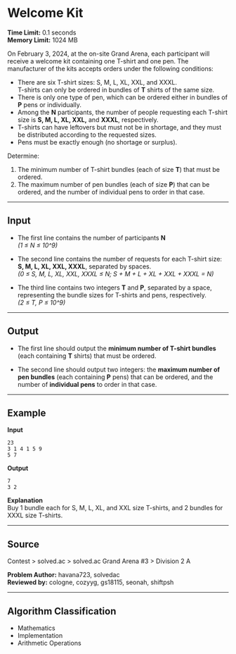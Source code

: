 # Welcome Kit

**Time Limit:** 0.1 seconds  
**Memory Limit:** 1024 MB

On February 3, 2024, at the on-site Grand Arena, each participant will receive a welcome kit containing one T-shirt and one pen. The manufacturer of the kits accepts orders under the following conditions:

- There are six T-shirt sizes: S, M, L, XL, XXL, and XXXL.  
  T-shirts can only be ordered in bundles of **T** shirts of the same size.
- There is only one type of pen, which can be ordered either in bundles of **P** pens or individually.
- Among the **N** participants, the number of people requesting each T-shirt size is **S, M, L, XL, XXL,** and **XXXL**, respectively.
- T-shirts can have leftovers but must not be in shortage, and they must be distributed according to the requested sizes.  
- Pens must be exactly enough (no shortage or surplus).

Determine:  
1. The minimum number of T-shirt bundles (each of size **T**) that must be ordered.  
2. The maximum number of pen bundles (each of size **P**) that can be ordered, and the number of individual pens to order in that case.

---

## Input

- The first line contains the number of participants **N**  
  *(1 ≤ N ≤ 10^9)*

- The second line contains the number of requests for each T-shirt size: **S, M, L, XL, XXL, XXXL**, separated by spaces.  
  *(0 ≤ S, M, L, XL, XXL, XXXL ≤ N; S + M + L + XL + XXL + XXXL = N)*

- The third line contains two integers **T** and **P**, separated by a space, representing the bundle sizes for T-shirts and pens, respectively.  
  *(2 ≤ T, P ≤ 10^9)*

---

## Output

- The first line should output the **minimum number of T-shirt bundles** (each containing **T** shirts) that must be ordered.

- The second line should output two integers: the **maximum number of pen bundles** (each containing **P** pens) that can be ordered, and the number of **individual pens** to order in that case.

---

## Example

**Input**
```
23
3 1 4 1 5 9
5 7
```

**Output**
```
7
3 2
```

**Explanation**  
Buy 1 bundle each for S, M, L, XL, and XXL size T-shirts, and 2 bundles for XXXL size T-shirts.

---

## Source
Contest > solved.ac > solved.ac Grand Arena #3 > Division 2 A

**Problem Author:** havana723, solvedac  
**Reviewed by:** cologne, cozyyg, gs18115, seonah, shiftpsh  

---

## Algorithm Classification
- Mathematics  
- Implementation  
- Arithmetic Operations  
